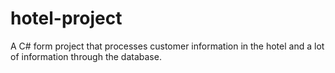 # hotel-project
A C# form project that processes customer information in the hotel and a lot of information through the database.

